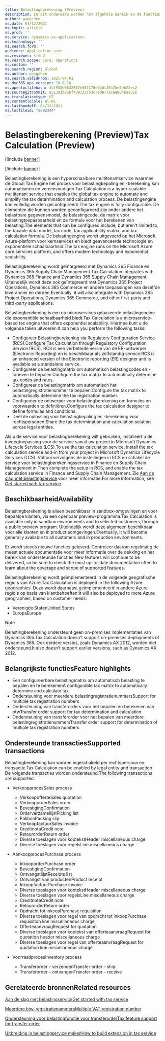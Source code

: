 ```yaml
---
title: Belastingberekening (Preview)
description: In dit onderwerp worden het algehele bereik en de functies voor belastingberekening uitgelegd.
author: wangchen
ms.date: 04/12/2021
ms.topic: article
ms.prod: ''
ms.service: dynamics-ax-applications
ms.technology: ''
ms.search.form: ''
audience: Application user
ms.reviewer: kfend
ms.search.scope: Core, Operations
ms.custom: ''
ms.search.region: Global
ms.author: wangchen
ms.search.validFrom: 2021-04-01
ms.dyn365.ops.version: 10.0.18
ms.openlocfilehash: 3df952e0632807e55f176e63dc2047be5e622ec2
ms.sourcegitcommit: 951393b05bf409333cb3c7ad977bcaa804aa801b
ms.translationtype: HT
ms.contentlocale: nl-NL
ms.lasthandoff: 04/13/2021
ms.locfileid: "5892344"
---
```

# <a name="tax-calculation-preview"></a><span data-ttu-id="92f01-103">Belastingberekening (Preview)</span><span class="sxs-lookup"><span data-stu-id="92f01-103">Tax Calculation (Preview)</span></span>

[!include [banner](../includes/banner.md)]

[!include [banner](../includes/preview-banner.md)]

<span data-ttu-id="92f01-104">Belastingberekening is een hyperschaalbare multitenantservice waarmee de Global Tax Engine het proces voor belastingbepaling en -berekening kan automatiseren en vereenvoudigen.</span><span class="sxs-lookup"><span data-stu-id="92f01-104">Tax Calculation is a hyper-scalable multitenant service that enables the global tax engine to automate and simplify the tax determination and calculation process.</span></span> <span data-ttu-id="92f01-105">De belastingengine kan volledig worden geconfigureerd.</span><span class="sxs-lookup"><span data-stu-id="92f01-105">The tax engine is fully configurable.</span></span> <span data-ttu-id="92f01-106">De elementen die kunnen worden geconfigureerd zijn onder andere het belastbare gegevensmodel, de belastingcode, de matrix voor belastingtoepasbaarheid en de formule voor het berekenen van belasting.</span><span class="sxs-lookup"><span data-stu-id="92f01-106">The elements that can be configured include, but aren't limited to, the taxable data model, tax code, tax applicability matrix, and tax calculation formula.</span></span> <span data-ttu-id="92f01-107">De belastingengine wordt uitgevoerd op het Microsoft Azure-platform voor kernservices en biedt geavanceerde technologie en exponentiële schaalbaarheid.</span><span class="sxs-lookup"><span data-stu-id="92f01-107">The tax engine runs on the Microsoft Azure core services platform, and offers modern technology and exponential scalability.</span></span>

<span data-ttu-id="92f01-108">Belastingberekening wordt geïntegreerd met Dynamics 365 Finance en Dynamics 365 Supply Chain Management.</span><span class="sxs-lookup"><span data-stu-id="92f01-108">Tax Calculation integrates with Dynamics 365 Finance and Dynamics 365 Supply Chain Management.</span></span> <span data-ttu-id="92f01-109">Uiteindelijk wordt deze ook geïntegreerd met Dynamics 365 Project Operations, Dynamics 365 Commerce en andere toepassingen van dezelfde leverancier en derden.</span><span class="sxs-lookup"><span data-stu-id="92f01-109">Eventually, it will also integrate with Dynamics 365 Project Operations, Dynamics 365 Commerce, and other first-party and third-party applications.</span></span>

<span data-ttu-id="92f01-110">Belastingberekening is een op microservices gebaseerde belastingengine die exponentiële schaalbaarheid biedt.</span><span class="sxs-lookup"><span data-stu-id="92f01-110">Tax Calculation is a microservice-based tax engine that offers exponential scalability.</span></span> <span data-ttu-id="92f01-111">Hiermee kunt u de volgende taken uitvoeren:</span><span class="sxs-lookup"><span data-stu-id="92f01-111">It can help you perform the following tasks:</span></span>

- <span data-ttu-id="92f01-112">Configureer Belastingberekening via Regulatory Configuration Service (RCS).</span><span class="sxs-lookup"><span data-stu-id="92f01-112">Configure Tax Calculation through Regulatory Configuration Service (RCS).</span></span> <span data-ttu-id="92f01-113">RCS is een verbeterde versie van de ER-ontwerper (Electronic Reporting) en is beschikbaar als zelfstandig service.</span><span class="sxs-lookup"><span data-stu-id="92f01-113">RCS is an enhanced version of the Electronic reporting (ER) designer and is available as a standalone service.</span></span>
- <span data-ttu-id="92f01-114">Configureer de belastingmatrix om automatisch belastingcodes en -tarieven te bepalen.</span><span class="sxs-lookup"><span data-stu-id="92f01-114">Configure the tax matrix to automatically determine tax codes and rates.</span></span>
- <span data-ttu-id="92f01-115">Configureer de belastingmatrix om automatisch het belastingregistratienummer te bepalen.</span><span class="sxs-lookup"><span data-stu-id="92f01-115">Configure the tax matrix to automatically determine the tax registration number.</span></span>
- <span data-ttu-id="92f01-116">Configureer de ontwerper voor belastingberekening om formules en voorwaarden te definiëren.</span><span class="sxs-lookup"><span data-stu-id="92f01-116">Configure the tax calculation designer to define formulas and conditions.</span></span>
- <span data-ttu-id="92f01-117">Deel de oplossing voor belastingbepaling en -berekening voor rechtspersonen.</span><span class="sxs-lookup"><span data-stu-id="92f01-117">Share the tax determination and calculation solution across legal entities.</span></span>

<span data-ttu-id="92f01-118">Als u de service voor belastingberekening wilt gebruiken, installeert u de invoegtoepassing voor de service vanuit uw project in Microsoft Dynamics Lifecycle Services (LCS).</span><span class="sxs-lookup"><span data-stu-id="92f01-118">To use the tax calculation service, install the tax calculation service add-in from your project in Microsoft Dynamics Lifecycle Services (LCS).</span></span> <span data-ttu-id="92f01-119">Voltooi vervolgens de instellingen in RCS en schakel de service voor belastingberekeningsservice in Finance en Supply Chain Management in.</span><span class="sxs-lookup"><span data-stu-id="92f01-119">Then complete the setup in RCS, and enable the tax calculation service in Finance and Supply Chain Management.</span></span> <span data-ttu-id="92f01-120">Zie [Aan de slag met belastingservice](./global-get-started-with-tax-calculation-service.md) voor meer informatie.</span><span class="sxs-lookup"><span data-stu-id="92f01-120">For more information, see [Get started with tax service](./global-get-started-with-tax-calculation-service.md).</span></span>

## <a name="availability"></a><span data-ttu-id="92f01-121">Beschikbaarheid</span><span class="sxs-lookup"><span data-stu-id="92f01-121">Availability</span></span>

<span data-ttu-id="92f01-122">Belastingberekening is alleen beschikbaar in sandbox-omgevingen en voor bepaalde klanten, via een openbaar preview-programma.</span><span class="sxs-lookup"><span data-stu-id="92f01-122">Tax Calculation is available only in sandbox environments and to selected customers, through a public preview program.</span></span> <span data-ttu-id="92f01-123">Uiteindelijk wordt deze algemeen beschikbaar voor alle klanten en in productieomgevingen.</span><span class="sxs-lookup"><span data-stu-id="92f01-123">Eventually, it will become generally available to all customers and in production environments.</span></span>

<span data-ttu-id="92f01-124">Er wordt steeds nieuwe functies geleverd. Controleer daarom regelmatig de meest actuele documentatie voor meer informatie over de dekking en het bereik van ondersteunde functies.</span><span class="sxs-lookup"><span data-stu-id="92f01-124">New features will continue to be delivered, so be sure to check the most up-to-date documentation often to learn about the coverage and scope of supported features.</span></span>

<span data-ttu-id="92f01-125">Belastingberekening wordt geïmplementeerd in de volgende geografische regio's van Azure.</span><span class="sxs-lookup"><span data-stu-id="92f01-125">Tax Calculation is deployed in the following Azure geographies.</span></span> <span data-ttu-id="92f01-126">Deze wordt daarnaast geïmplementeerd in andere Azure-regio's op basis van klantbehoeften:</span><span class="sxs-lookup"><span data-stu-id="92f01-126">It will also be deployed to more Azure geographies, based on customer needs:</span></span>

- <span data-ttu-id="92f01-127">Verenigde Staten</span><span class="sxs-lookup"><span data-stu-id="92f01-127">United States</span></span>
- <span data-ttu-id="92f01-128">Europa</span><span class="sxs-lookup"><span data-stu-id="92f01-128">Europe</span></span>

> [!NOTE]
> <span data-ttu-id="92f01-129">Belastingberekening ondersteunt geen on-premises implementaties van Dynamics 365.</span><span class="sxs-lookup"><span data-stu-id="92f01-129">Tax Calculation doesn't support on-premises deployments of Dynamics 365.</span></span> <span data-ttu-id="92f01-130">Ook eerdere versies, zoals Dynamics AX 2012, worden niet ondersteund.</span><span class="sxs-lookup"><span data-stu-id="92f01-130">It also doesn't support earlier versions, such as Dynamics AX 2012.</span></span>

## <a name="feature-highlights"></a><span data-ttu-id="92f01-131">Belangrijkste functies</span><span class="sxs-lookup"><span data-stu-id="92f01-131">Feature highlights</span></span>

- <span data-ttu-id="92f01-132">Een configureerbare belastingmatrix om automatisch belasting te bepalen en te berekenen</span><span class="sxs-lookup"><span data-stu-id="92f01-132">A configurable tax matrix to automatically determine and calculate tax</span></span>
- <span data-ttu-id="92f01-133">Ondersteuning voor meerdere belastingregistratienummers</span><span class="sxs-lookup"><span data-stu-id="92f01-133">Support for multiple tax registration numbers</span></span>
- <span data-ttu-id="92f01-134">Ondersteuning van transferorders voor het bepalen en berekenen van btw</span><span class="sxs-lookup"><span data-stu-id="92f01-134">Transfer order support for tax determination and calculation</span></span>
- <span data-ttu-id="92f01-135">Ondersteuning van transferorder voor het bepalen van meerdere belastingregistratienummers</span><span class="sxs-lookup"><span data-stu-id="92f01-135">Transfer order support for determination of multiple tax registration numbers</span></span>

## <a name="supported-transactions"></a><span data-ttu-id="92f01-136">Ondersteunde transacties</span><span class="sxs-lookup"><span data-stu-id="92f01-136">Supported transactions</span></span>

<span data-ttu-id="92f01-137">Belastingberekening kan worden ingeschakeld per rechtspersoon en transactie.</span><span class="sxs-lookup"><span data-stu-id="92f01-137">Tax Calculation can be enabled by legal entity and transaction.</span></span> <span data-ttu-id="92f01-138">De volgende transacties worden ondersteund:</span><span class="sxs-lookup"><span data-stu-id="92f01-138">The following transactions are supported:</span></span>

- <span data-ttu-id="92f01-139">Verkoopproces</span><span class="sxs-lookup"><span data-stu-id="92f01-139">Sales process</span></span>

    - <span data-ttu-id="92f01-140">Verkoopofferte</span><span class="sxs-lookup"><span data-stu-id="92f01-140">Sales quotation</span></span>
    - <span data-ttu-id="92f01-141">Verkooporder</span><span class="sxs-lookup"><span data-stu-id="92f01-141">Sales order</span></span>
    - <span data-ttu-id="92f01-142">Bevestiging</span><span class="sxs-lookup"><span data-stu-id="92f01-142">Confirmation</span></span>
    - <span data-ttu-id="92f01-143">Orderverzamellijst</span><span class="sxs-lookup"><span data-stu-id="92f01-143">Picking list</span></span>
    - <span data-ttu-id="92f01-144">Pakbon</span><span class="sxs-lookup"><span data-stu-id="92f01-144">Packing slip</span></span>
    - <span data-ttu-id="92f01-145">Verkoopfactuur</span><span class="sxs-lookup"><span data-stu-id="92f01-145">Sales invoice</span></span>
    - <span data-ttu-id="92f01-146">Creditnota</span><span class="sxs-lookup"><span data-stu-id="92f01-146">Credit note</span></span>
    - <span data-ttu-id="92f01-147">Retourorder</span><span class="sxs-lookup"><span data-stu-id="92f01-147">Return order</span></span>
    - <span data-ttu-id="92f01-148">Diverse toeslagen voor koptekst</span><span class="sxs-lookup"><span data-stu-id="92f01-148">Header miscellaneous charge</span></span>
    - <span data-ttu-id="92f01-149">Diverse toeslagen voor regels</span><span class="sxs-lookup"><span data-stu-id="92f01-149">Line miscellaneous charge</span></span>

- <span data-ttu-id="92f01-150">Aankoopproces</span><span class="sxs-lookup"><span data-stu-id="92f01-150">Purchase process</span></span>

    - <span data-ttu-id="92f01-151">Inkooporder</span><span class="sxs-lookup"><span data-stu-id="92f01-151">Purchase order</span></span>
    - <span data-ttu-id="92f01-152">Bevestiging</span><span class="sxs-lookup"><span data-stu-id="92f01-152">Confirmation</span></span>
    - <span data-ttu-id="92f01-153">Ontvangstlijst</span><span class="sxs-lookup"><span data-stu-id="92f01-153">Receipts list</span></span>
    - <span data-ttu-id="92f01-154">Ontvangst van producten</span><span class="sxs-lookup"><span data-stu-id="92f01-154">Product receipt</span></span>
    - <span data-ttu-id="92f01-155">Inkoopfactuur</span><span class="sxs-lookup"><span data-stu-id="92f01-155">Purchase invoice</span></span>
    - <span data-ttu-id="92f01-156">Diverse toeslagen voor koptekst</span><span class="sxs-lookup"><span data-stu-id="92f01-156">Header miscellaneous charge</span></span>
    - <span data-ttu-id="92f01-157">Diverse toeslagen voor regels</span><span class="sxs-lookup"><span data-stu-id="92f01-157">Line miscellaneous charge</span></span>
    - <span data-ttu-id="92f01-158">Creditnota</span><span class="sxs-lookup"><span data-stu-id="92f01-158">Credit note</span></span>
    - <span data-ttu-id="92f01-159">Retourorder</span><span class="sxs-lookup"><span data-stu-id="92f01-159">Return order</span></span>
    - <span data-ttu-id="92f01-160">Opdracht tot inkoop</span><span class="sxs-lookup"><span data-stu-id="92f01-160">Purchase requisition</span></span>
    - <span data-ttu-id="92f01-161">Diverse toeslagen voor regel van opdracht tot inkoop</span><span class="sxs-lookup"><span data-stu-id="92f01-161">Purchase requisition line miscellaneous charge</span></span>
    - <span data-ttu-id="92f01-162">Offerteaanvraag</span><span class="sxs-lookup"><span data-stu-id="92f01-162">Request for quotation</span></span>
    - <span data-ttu-id="92f01-163">Diverse toeslagen voor koptekst van offerteaanvraag</span><span class="sxs-lookup"><span data-stu-id="92f01-163">Request for quotation header miscellaneous charge</span></span>
    - <span data-ttu-id="92f01-164">Diverse toeslagen voor regel van offerteaanvraag</span><span class="sxs-lookup"><span data-stu-id="92f01-164">Request for quotation line miscellaneous charge</span></span>

- <span data-ttu-id="92f01-165">Voorraadproces</span><span class="sxs-lookup"><span data-stu-id="92f01-165">Inventory process</span></span>

    - <span data-ttu-id="92f01-166">Transferorder – verzenden</span><span class="sxs-lookup"><span data-stu-id="92f01-166">Transfer order – ship</span></span>
    - <span data-ttu-id="92f01-167">Transferorder – ontvangen</span><span class="sxs-lookup"><span data-stu-id="92f01-167">Transfer order – receive</span></span>

## <a name="related-resources"></a><span data-ttu-id="92f01-168">Gerelateerde bronnen</span><span class="sxs-lookup"><span data-stu-id="92f01-168">Related resources</span></span>

[<span data-ttu-id="92f01-169">Aan de slag met belastingservice</span><span class="sxs-lookup"><span data-stu-id="92f01-169">Get started with tax service</span></span>](./global-get-started-with-tax-calculation-service.md)

[<span data-ttu-id="92f01-170">Meerdere btw-registratienummers</span><span class="sxs-lookup"><span data-stu-id="92f01-170">Multiple VAT registration number</span></span>](./emea-multiple-vat-registration-numbers.md)

[<span data-ttu-id="92f01-171">Ondersteuning voor belastingfunctie voor transferorder</span><span class="sxs-lookup"><span data-stu-id="92f01-171">Tax feature support for transfer order</span></span>](./tasks/tax-feature-support-for-transfer-order.md)

[<span data-ttu-id="92f01-172">Uitbreiding in belastingservice maken</span><span class="sxs-lookup"><span data-stu-id="92f01-172">How to build extension in tax service</span></span>](./tax-service-add-data-fields-tax-integration-by-extension.md)